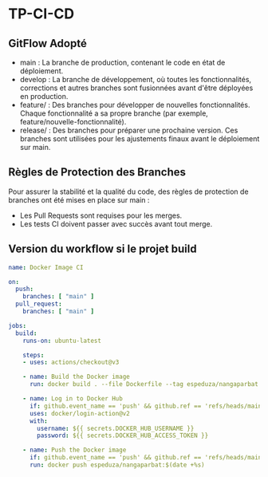 # TP-CI-CD


## GitFlow Adopté

- main : La branche de production, contenant le code en état de déploiement.
- develop : La branche de développement, où toutes les fonctionnalités, corrections et autres branches sont fusionnées avant d'être déployées en production.
- feature/ : Des branches pour développer de nouvelles fonctionnalités. Chaque fonctionnalité a sa propre branche (par exemple, feature/nouvelle-fonctionnalité).
- release/ : Des branches pour préparer une prochaine version. Ces branches sont utilisées pour les ajustements finaux avant le déploiement sur main.


## Règles de Protection des Branches
Pour assurer la stabilité et la qualité du code, des règles de protection de branches ont été mises en place sur main :

- Les Pull Requests sont requises pour les merges.
- Les tests CI doivent passer avec succès avant tout merge.

## Version du workflow si le projet build 

```yml
name: Docker Image CI

on:
  push:
    branches: [ "main" ]
  pull_request:
    branches: [ "main" ]

jobs:
  build:
    runs-on: ubuntu-latest

    steps:
    - uses: actions/checkout@v3

    - name: Build the Docker image
      run: docker build . --file Dockerfile --tag espeduza/nangaparbat:$(date +%s)

    - name: Log in to Docker Hub
      if: github.event_name == 'push' && github.ref == 'refs/heads/main'
      uses: docker/login-action@v2
      with:
        username: ${{ secrets.DOCKER_HUB_USERNAME }}
        password: ${{ secrets.DOCKER_HUB_ACCESS_TOKEN }}

    - name: Push the Docker image
      if: github.event_name == 'push' && github.ref == 'refs/heads/main'
      run: docker push espeduza/nangaparbat:$(date +%s)
```
